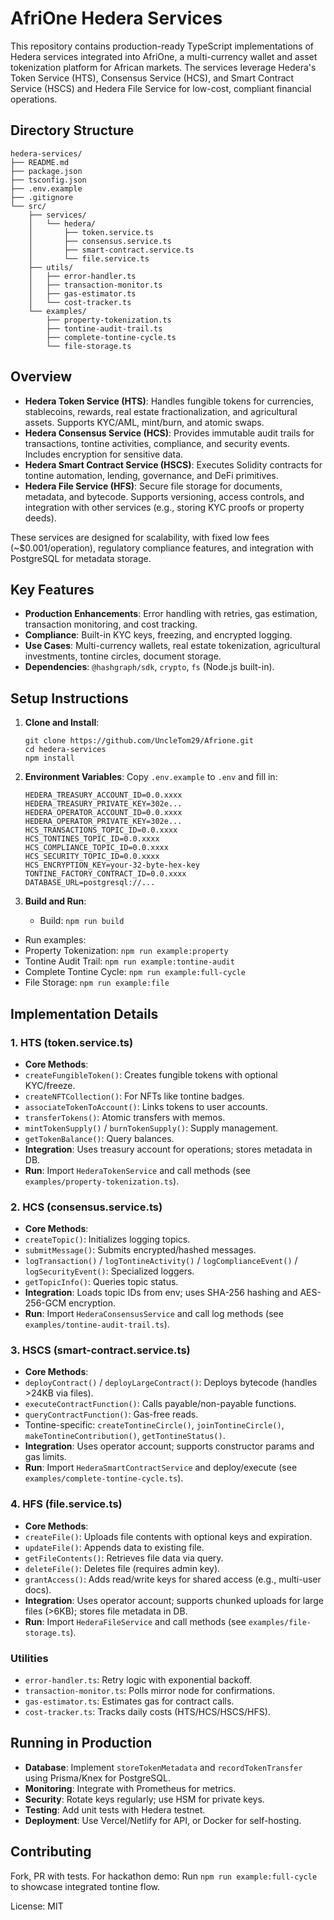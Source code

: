 # AfriOne Hedera Services 

This repository contains production-ready TypeScript implementations of Hedera services integrated into AfriOne, a multi-currency wallet and asset tokenization platform for African markets. The services leverage Hedera's Token Service (HTS), Consensus Service (HCS), and Smart Contract Service (HSCS) and Hedera File Service for low-cost, compliant financial operations.

## Directory Structure

```
hedera-services/
├── README.md
├── package.json
├── tsconfig.json
├── .env.example
├── .gitignore
└── src/
    ├── services/
    │   └── hedera/
    │       ├── token.service.ts
    │       ├── consensus.service.ts
    │       ├── smart-contract.service.ts
    │       └── file.service.ts          
    ├── utils/
    │   ├── error-handler.ts
    │   ├── transaction-monitor.ts
    │   ├── gas-estimator.ts
    │   └── cost-tracker.ts
    └── examples/
        ├── property-tokenization.ts
        ├── tontine-audit-trail.ts
        ├── complete-tontine-cycle.ts
        └── file-storage.ts 
```


## Overview

- **Hedera Token Service (HTS)**: Handles fungible tokens for currencies, stablecoins, rewards, real estate fractionalization, and agricultural assets. Supports KYC/AML, mint/burn, and atomic swaps.
- **Hedera Consensus Service (HCS)**: Provides immutable audit trails for transactions, tontine activities, compliance, and security events. Includes encryption for sensitive data.
- **Hedera Smart Contract Service (HSCS)**: Executes Solidity contracts for tontine automation, lending, governance, and DeFi primitives.
- **Hedera File Service (HFS)**: Secure file storage for documents, metadata, and bytecode. Supports versioning, access controls, and integration with other services (e.g., storing KYC proofs or property deeds).

These services are designed for scalability, with fixed low fees (~$0.001/operation), regulatory compliance features, and integration with PostgreSQL for metadata storage.

## Key Features

- **Production Enhancements**: Error handling with retries, gas estimation, transaction monitoring, and cost tracking.
- **Compliance**: Built-in KYC keys, freezing, and encrypted logging.
- **Use Cases**: Multi-currency wallets, real estate tokenization, agricultural investments, tontine circles, document storage.
- **Dependencies**: `@hashgraph/sdk`, `crypto`, `fs` (Node.js built-in).

## Setup Instructions

1. **Clone and Install**:
   ```
   git clone https://github.com/UncleTom29/Afrione.git
   cd hedera-services
   npm install
   ```

2. **Environment Variables**:
   Copy `.env.example` to `.env` and fill in:
   ```
   HEDERA_TREASURY_ACCOUNT_ID=0.0.xxxx
   HEDERA_TREASURY_PRIVATE_KEY=302e...
   HEDERA_OPERATOR_ACCOUNT_ID=0.0.xxxx
   HEDERA_OPERATOR_PRIVATE_KEY=302e...
   HCS_TRANSACTIONS_TOPIC_ID=0.0.xxxx
   HCS_TONTINES_TOPIC_ID=0.0.xxxx
   HCS_COMPLIANCE_TOPIC_ID=0.0.xxxx
   HCS_SECURITY_TOPIC_ID=0.0.xxxx
   HCS_ENCRYPTION_KEY=your-32-byte-hex-key
   TONTINE_FACTORY_CONTRACT_ID=0.0.xxxx
   DATABASE_URL=postgresql://...
   ```

3. **Build and Run**:
   - Build: `npm run build`
  - Run examples:
  - Property Tokenization: `npm run example:property`
  - Tontine Audit Trail: `npm run example:tontine-audit`
  - Complete Tontine Cycle: `npm run example:full-cycle`
  - File Storage: `npm run example:file`  

## Implementation Details

### 1. HTS (token.service.ts)
- **Core Methods**:
- `createFungibleToken()`: Creates fungible tokens with optional KYC/freeze.
- `createNFTCollection()`: For NFTs like tontine badges.
- `associateTokenToAccount()`: Links tokens to user accounts.
- `transferTokens()`: Atomic transfers with memos.
- `mintTokenSupply()` / `burnTokenSupply()`: Supply management.
- `getTokenBalance()`: Query balances.
- **Integration**: Uses treasury account for operations; stores metadata in DB.
- **Run**: Import `HederaTokenService` and call methods (see `examples/property-tokenization.ts`).

### 2. HCS (consensus.service.ts)
- **Core Methods**:
- `createTopic()`: Initializes logging topics.
- `submitMessage()`: Submits encrypted/hashed messages.
- `logTransaction()` / `logTontineActivity()` / `logComplianceEvent()` / `logSecurityEvent()`: Specialized loggers.
- `getTopicInfo()`: Queries topic status.
- **Integration**: Loads topic IDs from env; uses SHA-256 hashing and AES-256-GCM encryption.
- **Run**: Import `HederaConsensusService` and call log methods (see `examples/tontine-audit-trail.ts`).

### 3. HSCS (smart-contract.service.ts)
- **Core Methods**:
- `deployContract()` / `deployLargeContract()`: Deploys bytecode (handles >24KB via files).
- `executeContractFunction()`: Calls payable/non-payable functions.
- `queryContractFunction()`: Gas-free reads.
- Tontine-specific: `createTontineCircle()`, `joinTontineCircle()`, `makeTontineContribution()`, `getTontineStatus()`.
- **Integration**: Uses operator account; supports constructor params and gas limits.
- **Run**: Import `HederaSmartContractService` and deploy/execute (see `examples/complete-tontine-cycle.ts`).

### 4. HFS (file.service.ts)  
- **Core Methods**:
- `createFile()`: Uploads file contents with optional keys and expiration.
- `updateFile()`: Appends data to existing file.
- `getFileContents()`: Retrieves file data via query.
- `deleteFile()`: Deletes file (requires admin key).
- `grantAccess()`: Adds read/write keys for shared access (e.g., multi-user docs).
- **Integration**: Uses operator account; supports chunked uploads for large files (>6KB); stores file metadata in DB.
- **Run**: Import `HederaFileService` and call methods (see `examples/file-storage.ts`).

### Utilities
- `error-handler.ts`: Retry logic with exponential backoff.
- `transaction-monitor.ts`: Polls mirror node for confirmations.
- `gas-estimator.ts`: Estimates gas for contract calls.
- `cost-tracker.ts`: Tracks daily costs (HTS/HCS/HSCS/HFS).

## Running in Production
- **Database**: Implement `storeTokenMetadata` and `recordTokenTransfer` using Prisma/Knex for PostgreSQL.
- **Monitoring**: Integrate with Prometheus for metrics.
- **Security**: Rotate keys regularly; use HSM for private keys.
- **Testing**: Add unit tests with Hedera testnet.
- **Deployment**: Use Vercel/Netlify for API, or Docker for self-hosting.

## Contributing
Fork, PR with tests. For hackathon demo: Run `npm run example:full-cycle` to showcase integrated tontine flow.

License: MIT
```